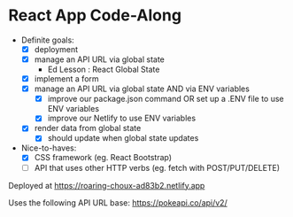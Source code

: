 # React App Code-Along

- Definite goals:
    - [x] deployment
    - [x] manage an API URL via global state
        - Ed Lesson : React Global State
    - [x] implement a form
    - [x] manage an API URL via global state AND via ENV variables
		- [x] improve our package.json command OR set up a .ENV file to use ENV variables
		- [x] improve our Netlify to use ENV variables 
	- [x] render data from global state 
		- [x] should update when global state updates
- Nice-to-haves:
    - [x] CSS framework (eg. React Bootstrap)
    - [ ] API that uses other HTTP verbs (eg. fetch with POST/PUT/DELETE)

Deployed at https://roaring-choux-ad83b2.netlify.app

Uses the following API URL base:
https://pokeapi.co/api/v2/
